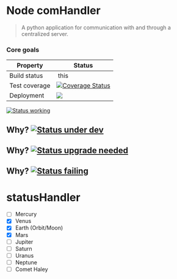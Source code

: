 # Node comHandler

> A python application for communication with and through a centralized server.


### Core goals

Property | Status
---------|--------
 Build status  | this |
 Test coverage | [![Coverage Status](https://coveralls.io/repos/bitbucket/trondaal/it2810-21-oppgave-3/badge.svg?branch=master)](https://coveralls.io/bitbucket/trondaal/it2810-21-oppgave-3?branch=master)
 Deployment | [![](https://img.shields.io/badge/it2810%E1%A0%8621.idi.ntnu.no-running-green.svg)](http://it2810-21.idi.ntnu.no)

[![Status working](https://img.shields.io/badge/Status%20-working-brightgreen.svg?style=flat)](http://www.ted.com/talks/simon_sinek_how_great_leaders_inspire_action)

## Why? [![Status under dev](https://img.shields.io/badge/Status%20-under%20dev-47b2f6.svg?style=flat)](http://www.ted.com/talks/simon_sinek_how_great_leaders_inspire_action)

## Why? [![Status upgrade needed](https://img.shields.io/badge/Status%20-upgrade%20needed-f69e5a.svg?style=flat)](http://www.ted.com/talks/simon_sinek_how_great_leaders_inspire_action)

## Why? [![Status failing](https://img.shields.io/badge/Status%20-failing-red.svg?style=flat)](http://www.ted.com/talks/simon_sinek_how_great_leaders_inspire_action)


# statusHandler

- [ ] Mercury
- [x] Venus
- [x] Earth (Orbit/Moon)
- [x] Mars
- [ ] Jupiter
- [ ] Saturn
- [ ] Uranus
- [ ] Neptune
- [ ] Comet Haley
